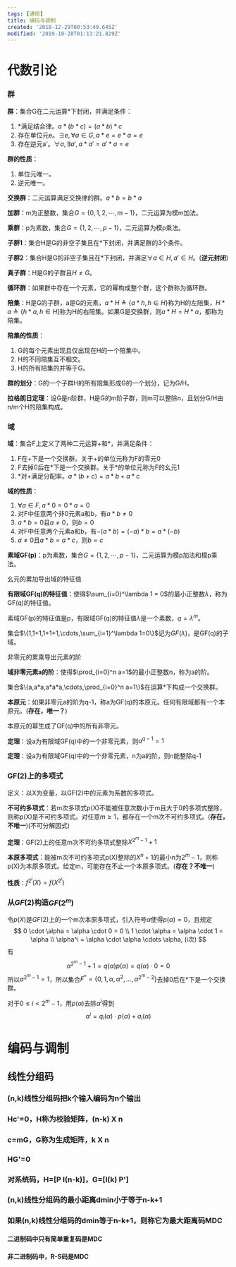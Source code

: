 ```yaml
---
tags: [通信]
title: 编码与调制
created: '2018-12-29T00:53:49.645Z'
modified: '2019-10-28T01:13:21.829Z'
---
```


# 代数引论

### 群

**群**：集合G在二元运算*下封闭，并满足条件：

1. *满足结合律。$a * (b * c) = (a * b) * c$
2. 存在单位元e。$\exists e, \forall a \in G, a * e = e * a = e$
3. 存在逆元a'。$\forall a, \exists a', a * a' = a' * a = e$

**群的性质**：

1. 单位元唯一。
2. 逆元唯一。

**交换群**：二元运算满足交换律的群。$a * b = b * a$

**加群**：m为正整数，集合$G = \{0,1,2,\cdots,m-1\}$，二元运算为模m加法。

**乘群**：p为素数，集合$G = \{1,2,\cdots,p-1\}$，二元运算为模p乘法。

**子群1**：集合H是G的非空子集且在*下封闭，并满足群的3个条件。

**子群2**：集合H是G的非空子集且在*下封闭，并满足$\forall a \in H, a' \in H$。(**逆元封闭**)

**真子群**：H是G的子群且$H \ne G$。

**循环群**：如果群中存在一个元素，它的幂构成整个群，这个群称为循环群。

**陪集**：H是G的子群，a是G的元素，$a * H \triangleq \{a * h, h \in H\}$称为H的左陪集，$H * a \triangleq \{h * a, h \in H\}$称为H的右陪集。如果G是交换群，则$a * H = H * a$，都称为陪集。

**陪集的性质**：

1. G的每个元素出现且仅出现在H的一个陪集中。
2. H的不同陪集互不相交。
3. H的所有陪集的并等于G。

**群的划分**：G的一个子群H的所有陪集形成G的一个划分，记为G/H。

**拉格朗日定理**：设G是n阶群，H是G的m阶子群，则m可以整除n，且划分G/H由n/m个H的陪集构成。

### 域

**域**：集合F上定义了两种二元运算+和*，并满足条件：

1. F在+下是一个交换群。关于+的单位元称为F的零元0
2. F去掉0后在*下是一个交换群。关于\*的单位元称为F的幺元1
3. *对+满足分配率。$a * (b + c) = a * b + a * c$

**域的性质**：

1. $\forall a \in F, a * 0 = 0 * a = 0$
2. 对F中任意两个非0元素a和b，有$a * b \ne 0$
3. $a * b = 0$且$a \ne 0$，则$b = 0$
4. 对F中任意两个元素a和b，有$-(a * b) = (-a) * b = a * (-b)$
5. $a \ne 0$且$a * b = a * c$，则$b = c$

**素域GF(p)**：p为素数，集合$G = \{1,2,\cdots,p-1\}$，二元运算为模p加法和模p乘法。

幺元的累加导出域的特征值

**有限域GF(q)的特征值**：使得$\sum_{i=0}^\lambda 1 = 0$的最小正整数$\lambda$，称为GF(q)的特征值。

素域GF(p)的特征值是p，有限域GF(q)的特征值$\lambda$是一个素数，$q=\lambda^m$。

集合$\{1,1+1,1+1+1,\cdots,\sum_{i=1}^\lambda 1=0\}$记为$GF(\lambda)$，是GF(q)的子域。

非零元的累乘导出元素的阶

**域非零元素a的阶**：使得$\prod_{i=0}^n a=1$的最小正整数n，称为a的阶。

集合$\{a,a*a,a*a*a,\cdots,\prod_{i=0}^n a=1\}$在运算*下构成一个交换群。

**本原元**：如果非零元a的阶为q-1，称a为GF(q)的本原元。任何有限域都有一个本原元。(**存在，唯一？**)

本原元的幂生成了GF(q)中的所有非零元。

**定理**：设a为有限域GF(q)中的一个非零元素，则$a^{q-1}=1$

**定理**：设a为有限域GF(q)中的一个非零元素，n为a的阶，则n能整除q-1

### GF(2)上的多项式

定义：以X为变量，以GF(2)中的元素为系数的多项式。

**不可约多项式**：若m次多项式p(X)不能被任意次数小于m且大于0的多项式整除，则称p(X)是不可约多项式。对任意$m \ge 1$，都存在一个m次不可约多项式。(**存在，不唯一**)(不可分解因式)

**定理**：GF(2)上的任意m次不可约多项式整除$X^{2^m-1}+1$

**本原多项式**：能被m次不可约多项式p(X)整除的$X^n+1$的最小n为$2^m-1$，则称p(X)为本原多项式。给定m，可能存在不止一个本原多项式。(**存在？不唯一**)

**性质**：$f^{2^i}(X)=f(X^{2^i})$

### 从$GF(2)$构造$GF(2^m)$

令$p(X)$是$GF(2)$上的一个m次本原多项式，引入符号$\alpha$使得$p(\alpha)=0$，且规定
$$
0 \cdot \alpha = \alpha \cdot 0 = 0 \\
1 \cdot \alpha = \alpha \cdot 1 = \alpha \\
\alpha^i = \alpha \cdot \alpha \cdots \alpha, (i次)
$$
有
$$
\alpha^{2^m-1} + 1 = q(\alpha) p(\alpha) = q(\alpha) \cdot 0 = 0
$$
所以$\alpha^{2^m-1} = 1$，所以集合$F^* = \{0,1,\alpha,\alpha^2,\dots,\alpha^{2^m-2}\}$去掉0后在\*下是一个交换群。

对于$0 \le i < 2^m-1$，用$p(\alpha)$去除$\alpha^i$得到
$$
\alpha^i = q_i(\alpha) \cdot p(\alpha) + a_i(\alpha)
$$


# 编码与调制

## 线性分组码

### (n,k)线性分组码把k个输入编码为n个输出

### Hc'=0，H称为校验矩阵，(n-k) X n

### c=mG，G称为生成矩阵，k X n

### HG'=0

### 对系统码，H=[P I(n-k)]，G=[I(k) P']

### (n,k)线性分组码的最小距离dmin小于等于n-k+1

### 如果(n,k)线性分组码的dmin等于n-k+1，则称它为最大距离码MDC

#### 二进制码中只有简单重复码是MDC

#### 非二进制码中，R-S码是MDC
